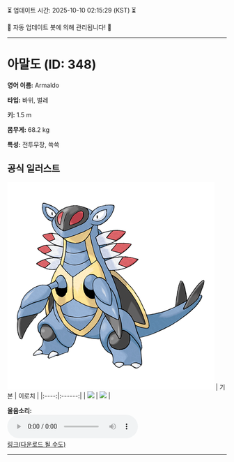 
⏳ 업데이트 시간: 2025-10-10 02:15:29 (KST) ⏳

🤖 자동 업데이트 봇에 의해 관리됩니다! 🤖

---

# 아말도 (ID: 348)
**영어 이름:** Armaldo

**타입:** 바위, 벌레

**키:** 1.5 m

**몸무게:** 68.2 kg

**특성:** 전투무장, 쓱쓱

## 공식 일러스트
![](https://raw.githubusercontent.com/PokeAPI/sprites/master/sprites/pokemon/other/official-artwork/348.png)
| 기본 | 이로치 |
|:----:|:------:|
| <img src="http://play.pokemonshowdown.com/sprites/ani/armaldo.gif" width="200"> | <img src="http://play.pokemonshowdown.com/sprites/ani-shiny/armaldo.gif" width="200"> |

**울음소리:**<br><audio controls src="https://raw.githubusercontent.com/PokeAPI/cries/main/cries/pokemon/latest/348.ogg"></audio><br> [링크(다운로드 될 수도)](https://raw.githubusercontent.com/PokeAPI/cries/main/cries/pokemon/latest/348.ogg)


---
